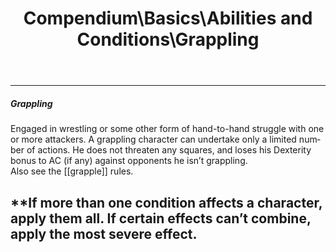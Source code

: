 ﻿---
lang: en
aliases: [Grappling]
title: Compendium\Basics\Abilities and Conditions\Grappling
tag: Conditions
---

---
##### Grappling

Engaged in wrestling or some other form of hand-to-hand struggle with one or more attackers. A grappling character can undertake only a limited number of actions. He does not threaten any squares, and loses his Dexterity bonus to AC (if any) against opponents he isn’t grappling.  
Also see the [[grapple]] rules.  

**If more than one condition affects a character, apply them all. If certain effects can’t combine, apply the most severe effect.
<br><br>
---

